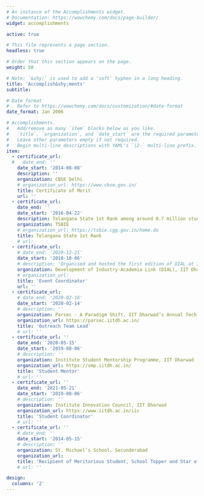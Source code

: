 ```yaml
---
# An instance of the Accomplishments widget.
# Documentation: https://wowchemy.com/docs/page-builder/
widget: accomplishments

active: true

# This file represents a page section.
headless: true

# Order that this section appears on the page.
weight: 50

# Note: `&shy;` is used to add a 'soft' hyphen in a long heading.
title: 'Accomplish&shy;ments'
subtitle:

# Date format
#   Refer to https://wowchemy.com/docs/customization/#date-format
date_format: Jan 2006

# Accomplishments.
#   Add/remove as many `item` blocks below as you like.
#   `title`, `organization`, and `date_start` are the required parameters.
#   Leave other parameters empty if not required.
#   Begin multi-line descriptions with YAML's `|2-` multi-line prefix.
item:
  - certificate_url: 
  #   date_end: ''
    date_start: '2014-08-08'
    description: ''
    organization: CBSE Delhi
    # organization_url: https://www.cbse.gov.in/
    title: Certificate of Merit
    url: ''
  - certificate_url: 
    date_end: ''
    date_start: '2016-04-22'
    description: Telangana State 1st Rank among around 0.7 million students in first year intermediate examination and under top ten ranks in second year intermediate examination
    organization: TSBIE 
    # organization_url: https://tsbie.cgg.gov.in/home.do
    title: Telangana State 1st Rank
    # url: 
  - certificate_url: 
    # date_end: '2020-12-21'
    date_start: '2018-10-06'
    # description: 'Organised and hosted the first edition of DIAL at IIT Dharwad, leading a student team consisting of 10 students in coordination with 3 faculty members'
    organization: Development of Industry-Academia Link (DIAL), IIT Dharwad
    # organization_url: 
    title: 'Event Coordinator'
    url: ''
  - certificate_url: 
    # date_end: '2020-02-16'
    date_start: '2020-02-14'
    # description: ''
    organization: Parsec - A Paradigm Shift, IIT Dharwad’s Annual Tech Fest
    organization_url: https://parsec.iitdh.ac.in/
    title: 'Outreach Team Lead'
    # url: ''
  - certificate_url: '' 
    date_end: '2020-05-15'
    date_start: '2019-08-06'
    # description: ''
    organization: Institute Student Mentorship Programme, IIT Dharwad
    organization_url: https://smp.iitdh.ac.in/
    title: 'Student Mentor'
    # url: ''
  - certificate_url: '' 
    date_end: '2021-05-21'
    date_start: '2019-08-06'
    # description: ''
    organization: Institute Innovation Council, IIT Dharwad
    organization_url: https://www.iitdh.ac.in/iic
    title: 'Student Coordinator'
    # url: ''
  - certificate_url: '' 
    # date_end: ''
    date_start: '2014-05-15'
    # description: ''
    organization: St. Michael’s School, Secunderabad
    organization_url: 
    title: 'Recipient of Meritorious Student, School Topper and Star of Stars awards'
    # url: ''

design:
  columns: '2'
---
```

